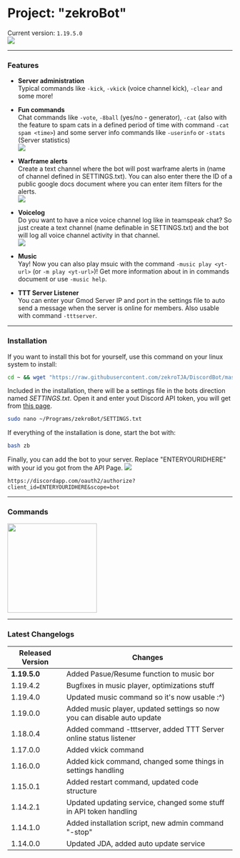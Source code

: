 # Project: "zekroBot" 

Current version: ```1.19.5.0```
</br><img src="http://image.prntscr.com/image/9ba947b3f2c74c86b62ccaced5f783fe.png" />

-----
### Features

- **Server administration** </br> Typical commands like `-kick`, `-vkick` (voice channel kick), `-clear` and some more!

- **Fun commands** </br> Chat commands like `-vote`, `-8ball` (yes/no - generator), `-cat` (also with the feature to spam cats in a defined period of time with command `-cat spam <time>`) and some server info commands like `-userinfo` or `-stats` (Server statistics)
</br><img src="http://image.prntscr.com/image/755bdfce30de4ea8bd40d174d77a53f5.png"/>

- **Warframe alerts** </br> Create a text channel where the bot will post warframe alerts in (name of channel defined in SETTINGS.txt). You can also enter there the ID of a public google docs document where you can enter item filters for the alerts.
</br><img src="http://image.prntscr.com/image/cc2e323ef8c04123971062fcbe493024.png"/>

- **Voicelog** </br> Do you want to have a nice voice channel log like in teamspeak chat? So just create a text channel (name definable in SETTINGS.txt) and the bot will log all voice channel activity in that channel.
</br><img src="http://image.prntscr.com/image/2aef2f6f55de4aaaa806fe2fbf57988d.png"/>

- **Music** </br> Yay! Now you can also play msuic with the command `-music play <yt-url>` (or `-m play <yt-url>`)! Get more information about in in commands document or use `-music help`.

- **TTT Server Listener** </br> You can enter your Gmod Server IP and port in the settings file to auto send a message when the server is online for members. Also usable with command `-tttserver`.

-----
### Installation

If you want to install this bot for yourself, use this command on your linux system to install:
```bash
cd ~ && wget "https://raw.githubusercontent.com/zekroTJA/DiscordBot/master/install.py" && python install.py && rm install.py
```
Included in the installation, there will be a settings file in the bots direction named *SETTINGS.txt*. Open it and enter yout Discord API token, you will get from <a href="https://discordapp.com/developers/applications/me" target="_blank">this page<a/>.

```bash
sudo nano ~/Programs/zekroBot/SETTINGS.txt
```

If everything of the installation is done, start the bot with:
```bash
bash zb
```

Finally, you can add the bot to your server.
Replace "ENTERYOURIDHERE" with your id you got from the API Page.
<img src="http://image.prntscr.com/image/20c2b10a189049eeab0191452483838a.png"/>
```
https://discordapp.com/oauth2/authorize?client_id=ENTERYOURIDHERE&scope=bot
```

-----
### Commands

<a href="https://docs.google.com/spreadsheets/d/1vDsZgn49s6D1OCfyJE0aAixgbMfHb1n6ybHPG8g2Ing/edit?usp=sharing" target="_blank"><img src="https://s3.amazonaws.com/cdn.freshdesk.com/data/helpdesk/attachments/production/1033926355/original/GoogleSheets.png" width="200"/></a>

-----
### Latest Changelogs

| Released Version  | Changes |
|--|--|
| **1.19.5.0** | Added Pasue/Resume function to music bor |
| 1.19.4.2 | Bugfixes in music player, optimizations stuff |
| 1.19.4.0 | Updated music command so it's now usable :^) |
| 1.19.0.0 | Added music player, updated settings so now you can disable auto update |
| 1.18.0.4 | Added command -tttserver, added TTT Server online status listener |
| 1.17.0.0 | Added vkick command |
| 1.16.0.0 | Added kick command, changed some things in settings handling |
| 1.15.0.1 | Added restart command, updated code structure |
| 1.14.2.1 | Updated updating service, changed some stuff in API token handling |
| 1.14.1.0 | Added installation script, new admin command "-stop" |
| 1.14.0.0 | Updated JDA, added auto update service |
